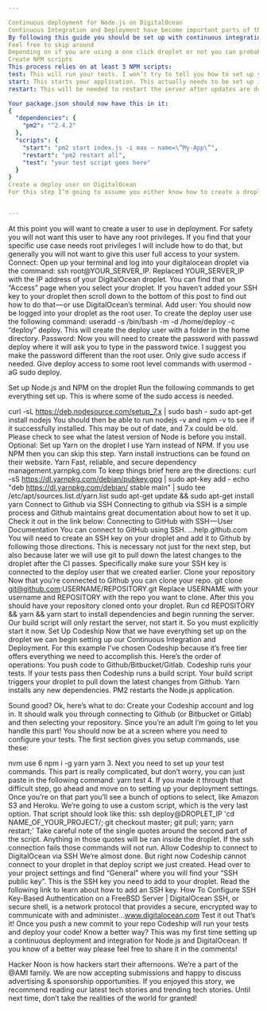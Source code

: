 ```yaml
---

Continuous deployment for Node.js on DigitalOcean
Continuous Integration and Deployment have become important parts of the software development cycle. It’s important to spend your time creating features, and you don’t want to worry about deploying your code. Plus, the more you are manually deploying code, the more likely you are to make an error. Today we will automate the process of running our tests and deploying our Node.js app to DigitalOcean.
By following this guide you should be set up with continuous integration and deployment of your Node.js app within just a few minutes. It makes a few assumptions: The first is that you are hosting your application on DigitalOcean and the second is that you have your repository stored on Github, Bitbucket, or Gitlab. It also assumes you have a pretty good grasp of Node.js, NPM, and the command line.
Feel free to skip around
Depending on if you are using a one click droplet or not you can probably skip a large portion of these instructions. Each section should alert you to exactly the steps contained in them, so if you know you’ve already completed a step then just skip over it.
Create NPM scripts
This process relies on at least 3 NPM scripts:
test: This will run your tests. I won’t try to tell you how to set up your tests, but this guide assumes you have them. They should be triggered by npm test or yarn test.
start: This starts your application. This actually needs to be set up in a specific way because we will rely on the module PM2 to start our server. pm2 start index.js -i max — name=\”My-App\” this starts the server with PM2, it starts it in cluster mode and will attempt to restart on failures.
restart: This will be needed to restart the server after updates are downloaded. This script does not gracefully restart but that option is available through PM2. However, you’ll need to handle that in your code. It should look like this pm2 restart all.

Your package.json should now have this in it:
{
  "dependencies": {
    "pm2": "^2.4.2"
  },
  "scripts": {
    "start": "pm2 start index.js -i max — name=\”My-App\”",
    "restart": "pm2 restart all",
    "test": "your test script goes here"
  }
}
Create a deploy user on DigitalOcean
For this step I’m going to assume you either know how to create a droplet on DigitalOcean or you already have one. If you don’t then head over to their documentation and come back when you’re ready.


---
```


At this point you will want to create a user to use in deployment. For safety you will not want this user to have any root privileges. If you find that your specific use case needs root privileges I will include how to do that, but generally you will not want to give this user full access to your system.
Connect: Open up your terminal and log into your digitalocean droplet via the command: ssh root@YOUR_SERVER_IP. Replaced YOUR_SERVER_IP with the IP address of your DigitalOcean droplet. You can find that on “Access” page when you select your droplet. If you haven’t added your SSH key to your droplet then scroll down to the bottom of this post to find out how to do that — or use DigitalOcean’s terminal.
Add user: You should now be logged into your droplet as the root user. To create the deploy user use the following command: useradd -s /bin/bash -m -d /home/deploy -c “deploy” deploy. This will create the deploy user with a folder in the home directory.
Password: Now you will need to create the password with passwd deploy where it will ask you to type in the password twice. I suggest you make the password different than the root user.
Only give sudo access if needed. Give deploy access to some root level commands with usermod -aG sudo deploy.

Set up Node.js and NPM on the droplet
Run the following commands to get everything set up. This is where some of the sudo access is needed.

curl -sL https://deb.nodesource.com/setup_7.x | sudo bash -
sudo apt-get install nodejs
You should then be able to run nodejs -v and npm -v to see if it successfully installed. This may be out of date, and 7.x could be old. Please check to see what the latest version of Node is before you install.
Optional: Set up Yarn on the droplet
I use Yarn instead of NPM. If you use NPM then you can skip this step.
Yarn install instructions can be found on their website.
Yarn
Fast, reliable, and secure dependency management.yarnpkg.com
To keep things brief here are the directions:
curl -sS https://dl.yarnpkg.com/debian/pubkey.gpg | sudo apt-key add -
echo "deb https://dl.yarnpkg.com/debian/ stable main" | sudo tee /etc/apt/sources.list.d/yarn.list
sudo apt-get update && sudo apt-get install yarn
Connect to Github via SSH
Connecting to github via SSH is a simple process and Github maintains great documentation about how to set it up. Check it out in the link below:
Connecting to GitHub with SSH — User Documentation
You can connect to GitHub using SSH. …help.github.com
You will need to create an SSH key on your droplet and add it to Github by following those directions. This is necessary not just for the next step, but also because later we will use git to pull down the latest changes to the droplet after the CI passes. Specifically make sure your SSH key is connected to the deploy user that we created earlier.
Clone your repository
Now that you’re connected to Github you can clone your repo.
git clone git@github.com:USERNAME/REPOSITORY.git
Replace USERNAME with your username and REPOSITORY with the repo you want to clone.
After this you should have your repository cloned onto your droplet. Run cd REPOSITORY && yarn && yarn start to install dependencies and begin running the server. Our build script will only restart the server, not start it. So you must explicitly start it now.
Set Up Codeship
Now that we have everything set up on the droplet we can begin setting up our Continuous Integration and Deployment. For this example I’ve chosen Codeship because it’s free tier offers everything we need to accomplish this.
Here’s the order of operations:
You push code to Github/Bitbucket/Gitlab.
Codeship runs your tests.
If your tests pass then Codeship runs a build script.
Your build script triggers your droplet to pull down the latest changes from Github.
Yarn installs any new dependencies.
PM2 restarts the Node.js application.

Sound good? Ok, here’s what to do:
Create your Codeship account and log in. It should walk you through connecting to Github (or Bitbucket or Gitlab) and then selecting your repository. Since you’re an adult I’m going to let you handle this part!
You should now be at a screen where you need to configure your tests. The first section gives you setup commands, use these:

nvm use 6
npm i -g yarn
yarn
3. Next you need to set up your test commands. This part is really complicated, but don’t worry, you can just paste in the following command:
yarn test
4. If you made it through that difficult step, go ahead and move on to setting up your deployment settings. Once you’re on that part you’ll see a bunch of options to select, like Amazon S3 and Heroku. We’re going to use a custom script, which is the very last option. That script should look like this:
ssh deploy@DROPLET_IP 'cd NAME_OF_YOUR_PROJECT/; git checkout master; git pull; yarn; yarn restart;'
Take careful note of the single quotes around the second part of the script. Anything in those quotes will be ran inside the droplet. If the ssh connection fails those commands will not run.
Allow Codeship to connect to DigitalOcean via SSH
We’re almost done. But right now Codeship cannot connect to your droplet in that deploy script we just created.
Head over to your project settings and find “General” where you will find your “SSH public key”. This is the SSH key you need to add to your droplet. Read the following link to learn about how to add an SSH key.
How To Configure SSH Key-Based Authentication on a FreeBSD Server | DigitalOcean
SSH, or secure shell, is a network protocol that provides a secure, encrypted way to communicate with and administer…www.digitalocean.com
Test it out
That’s it! Once you push a new commit to your repo Codeship will run your tests and deploy your code!
Know a better way?
This was my first time setting up a continuous deployment and integration for Node.js and DigitalOcean. If you know of a better way please feel free to share it in the comments!


Hacker Noon is how hackers start their afternoons. We’re a part of the @AMI family. We are now accepting submissions and happy to discuss advertising & sponsorship opportunities.
If you enjoyed this story, we recommend reading our latest tech stories and trending tech stories. Until next time, don’t take the realities of the world for granted!
